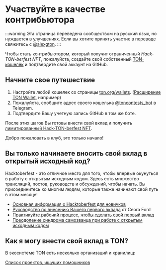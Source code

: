 # Участвуйте в качестве контрибьютора

:::warning
Эта страница переведена сообществом на русский язык, но нуждается в улучшениях. Если вы хотите принять участие в переводе свяжитесь с [@alexgton](https://t.me/alexgton).
:::

Чтобы стать контрибьютором, который получит ограниченный *Hack-TON-berfest NFT*, пожалуйста, создайте свой собственный [TON-кошелёк](https://ton.org/wallets) и подтвердите свой аккаунт на GitHub.

## Начните свое путешествие

1. Настройте любой кошелек со страницы [ton.org/wallets](https://ton.org/wallets). ([Расширение TON Wallet](https://chrome.google.com/webstore/detail/ton-wallet/nphplpgoakhhjchkkhmiggakijnkhfnd), например)
2. Пожалуйста, сообщите адрес своего кошелька [@toncontests_bot](https://t.me/toncontests_bot) в Telegram.
3. Подтвердите Вашу учетную запись GitHub в том же боте.

После этих шагов Вы готовы внести свой вклад и получить [лимитированный Hack-TON-berfest NFT](/v3/documentation/archive/hacktoberfest-2022#what-are-the-rewards).

Добро пожаловать в клуб, это только начало!

## Вы только начинаете вносить свой вклад в открытый исходный код?

Hacktoberfest - это отличное место для того, чтобы впервые окунуться в работу с открытым исходным кодом. Здесь есть множество трансляций, постов, руководств и обсуждений, чтобы начать. Вы присоединитесь ко многим людям, которые также начинают свой путь в этом месяце!

- [Основная информация о Hacktoberfest для новичков](https://hacktoberfest.com/participation/#beginner-resources)
- [Руководство по внесению Вашего первого вклада](https://dev.to/codesandboxio/how-to-make-your-first-open-source-contribution-2oim) от Ceora Ford
- [Практикуйте рабочий процесс, чтобы сделать свой первый вклад](https://github.com/firstcontributions/first-contributions)
- [Преодоление синдрома самозванца при работе с открытым исходным кодом](https://blackgirlbytes.dev/conquering-the-fear-of-contributing-to-open-source)

## Как я могу внести свой вклад в TON?

В экосистеме TON есть несколько организаций и хранилищ:

<span className="DocsMarkdown--button-group-content">
  <a href="/hacktonberfest"
     className="Button Button-is-docs-primary">
    Список проектов, ищущих помощников
  </a>
</span>
